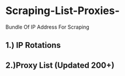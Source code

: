 # Scraping-List-Proxies-

Bundle Of IP Address For Scraping

## 1.) IP Rotations

## 2.)Proxy List (Updated 200+)
